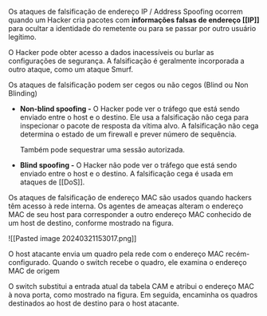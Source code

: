 
Os ataques de falsificação de endereço IP / Address Spoofing ocorrem quando um Hacker cria pacotes com **informações falsas de endereço [[IP]]** para ocultar a identidade do remetente ou para se passar por outro usuário legítimo. 

O Hacker pode obter acesso a dados inacessíveis ou burlar as configurações de segurança. A falsificação é geralmente incorporada a outro ataque, como um ataque Smurf.

Os ataques de falsificação podem ser cegos ou não cegos (Blind ou Non Blinding)

- **Non-blind spoofing -** O Hacker pode ver o tráfego que está sendo enviado entre o host e o destino. Ele usa a falsificação não cega para inspecionar o pacote de resposta da vítima alvo. A falsificação não cega determina o estado de um firewall e prever número de sequência. 

	Também pode sequestrar uma sessão autorizada.


- **Blind spoofing -** O Hacker não pode ver o tráfego que está sendo enviado entre o host e o destino. A falsificação cega é usada em ataques de [[DoS]].

Os ataques de falsificação de endereço MAC são usados quando hackers têm acesso à rede interna. 
Os agentes de ameaças alteram o endereço MAC de seu host para corresponder a outro endereço MAC conhecido de um host de destino, conforme mostrado na figura. 

![[Pasted image 20240321153017.png]]


O host atacante envia um quadro pela rede com o endereço MAC recém-configurado. Quando o switch recebe o quadro, ele examina o endereço MAC de origem 

O switch substitui a entrada atual da tabela CAM e atribui o endereço MAC à nova porta, como mostrado na figura. Em seguida, encaminha os quadros destinados ao host de destino para o host atacante.